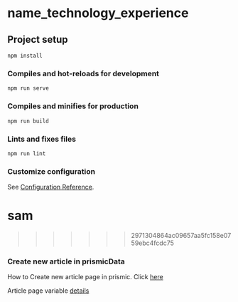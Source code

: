 # name_technology_experience

## Project setup
```
npm install
```

### Compiles and hot-reloads for development
```
npm run serve
```

### Compiles and minifies for production
```
npm run build
```

### Lints and fixes files
```
npm run lint
```

### Customize configuration
See [Configuration Reference](https://cli.vuejs.org/config/).
# sam
>>>>>>> 2971304864ac09657aa5fc158e0759ebc4fcdc75

### Create new article in prismicData
How to Create new article page in prismic. Click [here](https://docs.google.com/document/d/1ylHLclKL_hQuS9jZ1Fj5IzVmNF9HYL_9zbDt-pTrK7Q/edit)

Article page variable [details](https://docs.google.com/document/d/1Z_EeGcLeTYbE5E-a2GtoyMKc8SKUY4H6/edit?usp=sharing&ouid=112746172394035323066&rtpof=true&sd=true)
